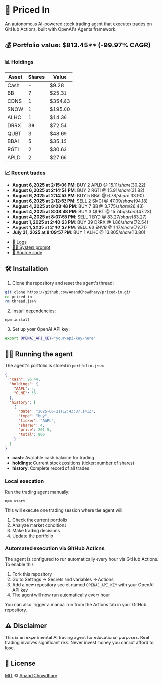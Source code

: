 # 🤖 Priced In

An autonomous AI-powered stock trading agent that executes trades on GitHub Actions, built with OpenAI's Agents framework.

<!-- auto start -->

## 💰 Portfolio value: $813.45** (-99.97% CAGR)

### 📊 Holdings

| Asset | Shares | Value |
|-------|--------|-------|
| Cash | - | $9.28 |
| BB | 7 | $25.31 |
| CDNS | 1 | $354.83 |
| SNOW | 1 | $195.00 |
| ALHC | 1 | $14.36 |
| DRRX | 39 | $72.54 |
| QUBT | 3 | $48.69 |
| BBAI | 5 | $35.15 |
| RGTI | 2 | $30.63 |
| APLD | 2 | $27.66 |

### 📈 Recent trades

- **August 6, 2025 at 2:15:06 PM**: BUY 2 APLD @ $15.11/share ($30.22)
- **August 6, 2025 at 2:14:54 PM**: BUY 2 RGTI @ $15.91/share ($31.82)
- **August 6, 2025 at 2:14:53 PM**: BUY 5 BBAI @ $6.78/share ($33.90)
- **August 6, 2025 at 2:12:52 PM**: SELL 2 SMCI @ $47.09/share ($94.18)
- **August 4, 2025 at 8:08:48 PM**: BUY 7 BB @ $3.775/share ($26.43)
- **August 4, 2025 at 8:08:48 PM**: BUY 3 QUBT @ $15.745/share ($47.23)
- **August 4, 2025 at 8:07:55 PM**: SELL 1 BYD @ $83.27/share ($83.27)
- **August 1, 2025 at 2:40:28 PM**: BUY 39 DRRX @ $1.86/share ($72.54)
- **August 1, 2025 at 2:40:23 PM**: SELL 63 ENVB @ $1.17/share ($73.71)
- **July 31, 2025 at 8:09:57 PM**: BUY 1 ALHC @ $13.805/share ($13.80)

<!-- auto end -->

- [🧠 Logs](./agent.log)
- [🧑‍💻 System prompt](./system-prompt.md)
- [📁 Source code](./agent.ts)

## 🛠️ Installation

1. Clone the repository and reset the agent's thread:

```bash
git clone https://github.com/AnandChowdhary/priced-in.git
cd priced-in
rm thread.json
```

2. Install dependencies:

```bash
npm install
```

3. Set up your OpenAI API key:

```bash
export OPENAI_API_KEY="your-api-key-here"
```

## 🏃‍♂️ Running the agent

The agent's portfolio is stored in `portfolio.json`:

```json
{
  "cash": 95.44,
  "holdings": {
    "AAPL": 4,
    "CLNE": 56
  },
  "history": [
    {
      "date": "2025-06-21T12:43:07.141Z",
      "type": "buy",
      "ticker": "AAPL",
      "shares": 4,
      "price": 201.5,
      "total": 806
    }
  ]
}
```

- **cash**: Available cash balance for trading
- **holdings**: Current stock positions (ticker: number of shares)
- **history**: Complete record of all trades

### Local execution

Run the trading agent manually:

```bash
npm start
```

This will execute one trading session where the agent will:

1. Check the current portfolio
2. Analyze market conditions
3. Make trading decisions
4. Update the portfolio

### Automated execution via GitHub Actions

The agent is configured to run automatically every hour via GitHub Actions. To enable this:

1. Fork this repository
2. Go to Settings → Secrets and variables → Actions
3. Add a new repository secret named `OPENAI_API_KEY` with your OpenAI API key
4. The agent will now run automatically every hour

You can also trigger a manual run from the Actions tab in your GitHub repository.

## ⚠️ Disclaimer

This is an experimental AI trading agent for educational purposes. Real trading involves significant risk. Never invest money you cannot afford to lose.

## 📄 License

[MIT](./LICENSE) © [Anand Chowdhary](https://anandchowdhary.com)
